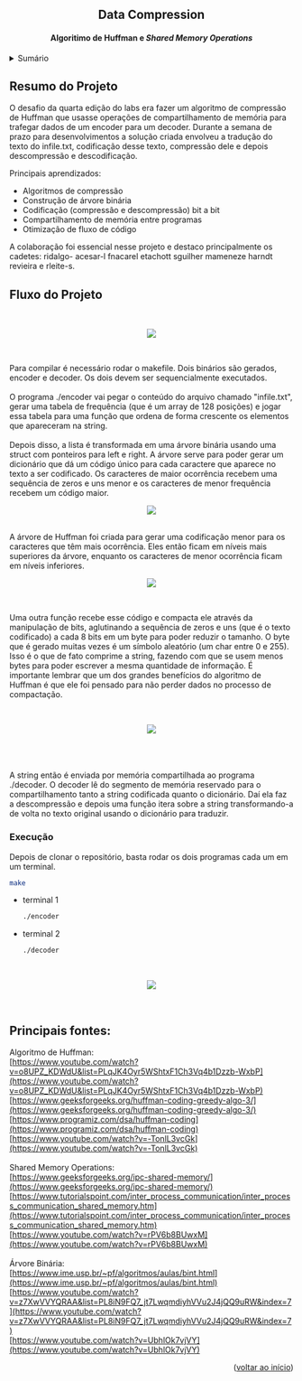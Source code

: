 <a name="Data compression"></a>

<h2 align="center">Data Compression</h2>
  <h4 align="center">
    Algoritimo de Huffman e <i>Shared Memory Operations</i>
    <br />
  </h4>
</div>

<details>
  <summary>Sumário</summary>
  <ol>
    <li>
      <a href="#resumo-do-projeto">Resumo do Projeto</a>
      <ul>
        </a></li>
      </ul>
    </li>
    <li>
      <a href="#fluxo-do-projeto">Fluxo do projeto</a>
      <ul>
        </a></li>
        </a></li>
      </ul>
    </li>
    <li><a href="#execução">Execução</a></li>
    <li><a href="#principais-fontes">Principais Fontes</a></li>
  </ol>
</details>



## Resumo do Projeto

O desafio da quarta edição do labs era fazer um algoritmo de compressão de Huffman que usasse operações de compartilhamento de memória para trafegar dados de um encoder para um decoder. Durante a semana de prazo para desenvolvimentos a solução criada envolveu a tradução do texto do infile.txt, codificação desse texto, compressão dele e depois descompressão e descodificação.

Principais aprendizados:
* Algoritmos de compressão
* Construção de árvore binária
* Codificação (compressão e descompressão) bit a bit
* Compartilhamento de memória entre programas
* Otimização de fluxo de código


A colaboração foi essencial nesse projeto e destaco principalmente os cadetes: ridalgo- acesar-l fnacarel etachott sguilher mameneze harndt revieira e rleite-s.




## Fluxo do Projeto

<br/>
<p align="center"> <img src="https://user-images.githubusercontent.com/85483589/212558718-cb39d641-ce04-454b-a1c5-258d91619a9c.png"> </p>
<br/>

Para compilar é necessário rodar o makefile. Dois binários são gerados, encoder e decoder. Os dois devem ser sequencialmente executados.
<br/>
<br/>
O programa ./encoder vai pegar o conteúdo do arquivo chamado "infile.txt", gerar uma tabela de frequência (que é um array de 128 posições) e jogar essa tabela para uma função que ordena de forma crescente os elementos que apareceram na string.
<br/>
<br/>
Depois disso, a lista é transformada em uma árvore binária usando uma struct com ponteiros para left e right. A árvore serve para poder gerar um dicionário que dá um código único para cada caractere que aparece no texto a ser codificado. Os caracteres de maior ocorrência recebem uma sequência de zeros e uns menor e os caracteres de menor frequência recebem um código maior.
<br/>
<p align="center"> <img src="https://user-images.githubusercontent.com/85483589/212559922-10695958-a1c0-4163-81ff-71db20908454.png"> </p>
<br/>
A árvore de Huffman foi criada para gerar uma codificação menor para os caracteres que têm mais ocorrência. Eles então ficam em níveis mais superiores da árvore, enquanto os caracteres de menor ocorrência ficam em níveis inferiores.

<br/>
<p align="center"> <img src="https://user-images.githubusercontent.com/85483589/212559485-308b3f5e-0e13-4e9d-9d6e-91f0c1bb216a.png"> </p>
<br/>

Uma outra função recebe esse código e compacta ele através da manipulação de bits, aglutinando a sequência  de zeros e uns (que é o texto codificado) a cada 8 bits em um byte para poder reduzir o tamanho. O byte que é gerado muitas vezes é um símbolo aleatório (um char entre 0 e 255). Isso é o que de fato comprime a string, fazendo com que se usem menos bytes para poder escrever a mesma quantidade de informação. É importante lembrar que um dos grandes benefícios do algoritmo de Huffman é que ele foi pensado para não perder dados no processo de compactação.

<br/>
<p align="center"> <img src="https://user-images.githubusercontent.com/85483589/212559567-b8d2fcc0-a9a8-46e3-afab-32543b72e42b.png"> </p>
<br/>

<br/>
<br/>
A string então é enviada por memória compartilhada ao programa ./decoder. O decoder lê do segmento de memória reservado para o compartilhamento tanto a string codificada quanto o dicionário. Daí ela faz a descompressão e depois uma função itera sobre a string transformando-a de volta no texto original usando o dicionário para traduzir.

### Execução

Depois de clonar o repositório, basta rodar os dois programas cada um em um terminal.
```sh
make
```
* terminal 1
  ```sh
  ./encoder
  ```
* terminal 2
    ```sh
  ./decoder
    ```

<br/>
<p align="center"> <img src="https://user-images.githubusercontent.com/85483589/212560913-ef8b9d2f-b614-4b67-8183-69667d359ecd.gif"> </p>
<br/>

## Principais fontes:

Algoritmo de Huffman: <br/>
[https://www.youtube.com/watch?v=o8UPZ_KDWdU&list=PLqJK4Oyr5WShtxF1Ch3Vq4b1Dzzb-WxbP](https://www.youtube.com/watch?v=o8UPZ_KDWdU&list=PLqJK4Oyr5WShtxF1Ch3Vq4b1Dzzb-WxbP)
<br/>
[https://www.geeksforgeeks.org/huffman-coding-greedy-algo-3/](https://www.geeksforgeeks.org/huffman-coding-greedy-algo-3/)
<br/>
[https://www.programiz.com/dsa/huffman-coding](https://www.programiz.com/dsa/huffman-coding)
<br/>
[https://www.youtube.com/watch?v=-TonlL3vcGk](https://www.youtube.com/watch?v=-TonlL3vcGk)
<br/>
<br/>
Shared Memory Operations: <br/>
[https://www.geeksforgeeks.org/ipc-shared-memory/](https://www.geeksforgeeks.org/ipc-shared-memory/)
<br/>
[https://www.tutorialspoint.com/inter_process_communication/inter_process_communication_shared_memory.htm](https://www.tutorialspoint.com/inter_process_communication/inter_process_communication_shared_memory.htm)
<br/>
[https://www.youtube.com/watch?v=rPV6b8BUwxM](https://www.youtube.com/watch?v=rPV6b8BUwxM)
<br/>
<br/>
Árvore Binária: <br/>
[https://www.ime.usp.br/~pf/algoritmos/aulas/bint.html](https://www.ime.usp.br/~pf/algoritmos/aulas/bint.html)
<br/>
[https://www.youtube.com/watch?v=z7XwVVYQRAA&list=PL8iN9FQ7_jt7LwqmdiyhVVu2J4jQQ9uRW&index=7](https://www.youtube.com/watch?v=z7XwVVYQRAA&list=PL8iN9FQ7_jt7LwqmdiyhVVu2J4jQQ9uRW&index=7)
<br/>
[https://www.youtube.com/watch?v=UbhlOk7vjVY](https://www.youtube.com/watch?v=UbhlOk7vjVY)

<p align="right">(<a href="#resumo-do-projeto">voltar ao início</a>)</p>
